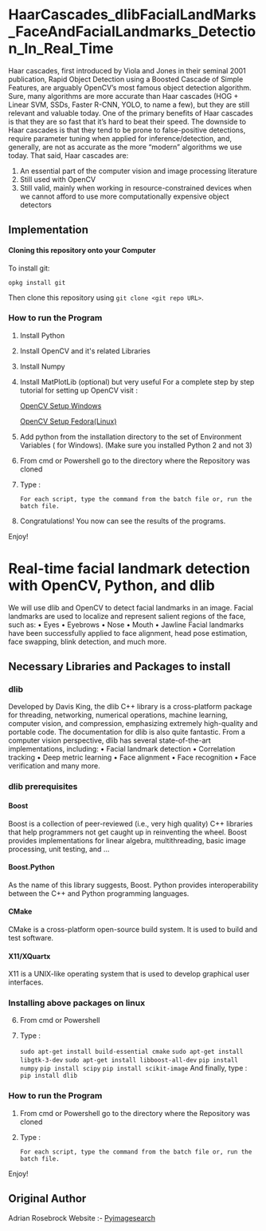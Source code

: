 # HaarCascades_dlibFacialLandMarks_FaceAndFacialLandmarks_Detection_In_Real_Time

Haar cascades, first introduced by Viola and Jones in their seminal 2001 publication, Rapid Object Detection using a Boosted Cascade of Simple Features, are arguably OpenCV’s most famous object detection algorithm.
Sure, many algorithms are more accurate than Haar cascades (HOG + Linear SVM, SSDs, Faster R-CNN, YOLO, to name a few), but they are still relevant and valuable today.
One of the primary benefits of Haar cascades is that they are so fast that it’s hard to beat their speed.
The downside to Haar cascades is that they tend to be prone to false-positive detections, require parameter tuning when applied for inference/detection, and, generally, are not as accurate as the more “modern” algorithms we use today.
That said, Haar cascades are:
1.	An essential part of the computer vision and image processing literature
2.	Still used with OpenCV
3.	Still valid, mainly when working in resource-constrained devices when we cannot afford to use more computationally expensive object detectors


## Implementation

#### Cloning this repository onto your Computer

To install git:

    opkg install git

Then clone this repository using `git clone <git repo URL>`.

### How to run the Program

1. Install Python
2. Install OpenCV and it's related Libraries
3. Install Numpy
4. Install MatPlotLib (optional) but very useful
     For a complete step by step tutorial for setting up OpenCV visit :

     [OpenCV Setup Windows](http://docs.opencv.org/3.0-beta/doc/py_tutorials/py_setup/py_setup_in_windows/py_setup_in_windows.html#install-opencv-python-in-windows)

     [OpenCV Setup Fedora(Linux)](http://docs.opencv.org/3.0-beta/doc/py_tutorials/py_setup/py_setup_in_fedora/py_setup_in_fedora.html#install-opencv-python-in-fedora)

5. Add python from the installation directory to the set of Environment Variables ( for Windows). (Make sure you installed Python 2 and not 3)
6. From cmd or Powershell go to the directory where the Repository was cloned
7. Type :

   ` For each script, type the command from the batch file or, run the batch file. `

8. Congratulations! You now can see the results of the programs.

Enjoy!

# Real-time facial landmark detection with OpenCV, Python, and dlib

We will use dlib and OpenCV to detect facial landmarks in an image.
Facial landmarks are used to localize and represent salient regions of the face, such as:
•	Eyes
•	Eyebrows
•	Nose
•	Mouth
•	Jawline
Facial landmarks have been successfully applied to face alignment, head pose estimation, face swapping, blink detection, and much more.

## Necessary Libraries and Packages to install

### dlib

Developed by Davis King, the dlib C++ library is a cross-platform package for threading, networking, numerical operations, machine learning, computer vision, and compression, emphasizing extremely high-quality and portable code. The documentation for dlib is also quite fantastic.
From a computer vision perspective, dlib has several state-of-the-art implementations, including:
•	Facial landmark detection
•	Correlation tracking
•	Deep metric learning
•	Face alignment
•	Face recognition
•	Face verification
and many more.

### dlib prerequisites

#### Boost
Boost is a collection of peer-reviewed (i.e., very high quality) C++ libraries that help programmers not get caught up in reinventing the wheel. Boost provides implementations for linear algebra, multithreading, basic image processing, unit testing, and …

#### Boost.Python
As the name of this library suggests, Boost. Python provides interoperability between the C++ and Python programming languages.

#### CMake
CMake is a cross-platform open-source build system. It is used to build and test software.

#### X11/XQuartx
X11 is a UNIX-like operating system that is used to develop graphical user interfaces.

### Installing above packages on linux

6. From cmd or Powershell
7. Type :

   ` sudo apt-get install build-essential cmake `
   ` sudo apt-get install libgtk-3-dev `
   ` sudo apt-get install libboost-all-dev `
   ` pip install numpy `
   ` pip install scipy `
   ` pip install scikit-image `
   And finally, type :
   ` pip install dlib `

### How to run the Program

1. From cmd or Powershell go to the directory where the Repository was cloned
2. Type :

   ` For each script, type the command from the batch file or, run the batch file. `



Enjoy!

## Original Author

Adrian Rosebrock
    Website :- [Pyimagesearch](https://pyimagesearch.com/)